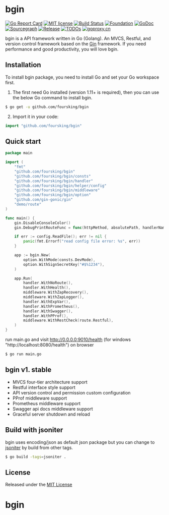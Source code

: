 # bgin
[![Go Report Card](https://goreportcard.com/badge/github.com/foursking/bgin)](https://goreportcard.com/report/github.com/foursking/bgin)
[![MIT license](https://img.shields.io/badge/license-MIT-brightgreen.svg)](https://opensource.org/licenses/MIT)
[![Build Status](https://travis-ci.org/foursking/bgin.svg?branch=master)](https://travis-ci.org/foursking/bgin) 
[![Foundation](https://img.shields.io/badge/Golang-Foundation-green.svg)](http://golangfoundation.org) 
[![GoDoc](https://pkg.go.dev/badge/github.com/foursking/bgin?status.svg)](https://pkg.go.dev/github.com/foursking/bgin?tab=doc)
[![Sourcegraph](https://sourcegraph.com/github.com/foursking/bgin/-/badge.svg)](https://sourcegraph.com/github.com/foursking/bgin?badge)
[![Release](https://img.shields.io/github/release/foursking/bgin.svg?style=flat-square)](https://github.com/foursking/bgin/releases)
[![TODOs](https://badgen.net/https/api.tickgit.com/badgen/github.com/foursking/bgin)](https://www.tickgit.com/browse?repo=github.com/foursking/bgin)
[![goproxy.cn](https://goproxy.cn/stats/github.com/foursking/bgin/badges/download-count.svg)](https://goproxy.cn)

bgin is a API framework written in Go (Golang). 
An MVCS, Restful, and version control framework based on the [Gin](https://github.com/gin-gonic/gin) framework.
If you need performance and good productivity, you will love bgin.

## Installation
To install bgin package, you need to install Go and set your Go workspace first.

1. The first need Go installed (version 1.11+ is required), then you can use the below Go command to install bgin.
```bash
$ go get -u github.com/foursking/bgin
```

2. Import it in your code:
```go 
import "github.com/foursking/bgin" 
```

## Quick start

```go
package main

import (
	"fmt"
	"github.com/foursking/bgin"
	"github.com/foursking/bgin/consts"
	"github.com/foursking/bgin/handler"
	"github.com/foursking/bgin/helper/config"
	"github.com/foursking/bgin/middleware"
	"github.com/foursking/bgin/option"
	"github.com/gin-gonic/gin"
	"demo/route"
)

func main() {
	gin.DisableConsoleColor()
	gin.DebugPrintRouteFunc = func(httpMethod, absolutePath, handlerName string, nuHandlers int) {}

	if err := config.ReadFile(); err != nil {
		panic(fmt.Errorf("read config file error: %s", err))
	}

	app := bgin.New(
		option.WithMode(consts.DevMode),
		option.WithSignSecretKey("#$%1234"),
	)

	app.Run(
		handler.WithNoRoute(),
		handler.WithHealth(),
		middleware.WithZapRecovery(),
		middleware.WithZapLogger(),
		handler.WithExpVar(),
		handler.WithPrometheus(),
		handler.WithSwagger(),
		handler.WithPProf(),
		middleware.WithRestCheck(route.Restful),
	)
}
```
run main.go and visit http://0.0.0.0:9010/health (for windows "http://localhost:8080/health") on browser
```bash
$ go run main.go
```

## bgin v1. stable
- MVCS four-tier architecture support
- Restful interface style support
- API version control and permission custom configuration
- PProf middleware support
- Prometheus middleware support
- Swagger api docs middleware support
- Graceful server shutdown and reload

## Build with jsoniter
bgin uses encoding/json as default json package but you can change to [jsoniter](https://github.com/json-iterator/go) by build from other tags.
```bash
$ go build -tags=jsoniter .
```

## License
Released under the [MIT License](https://github.com/foursking/bgin/blob/master/LICENSE)



# bgin
